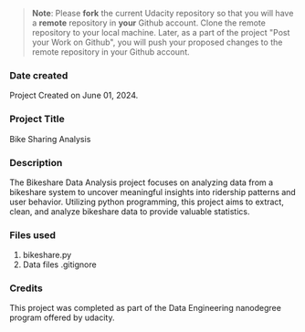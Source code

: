 >**Note**: Please **fork** the current Udacity repository so that you will have a **remote** repository in **your** Github account. Clone the remote repository to your local machine. Later, as a part of the project "Post your Work on Github", you will push your proposed changes to the remote repository in your Github account.

### Date created
Project Created on June 01, 2024.

### Project Title
Bike Sharing Analysis

### Description
The Bikeshare Data Analysis project focuses on analyzing data from a bikeshare system to uncover meaningful insights into ridership patterns and user behavior. Utilizing python programming, this project aims to extract, clean, and analyze bikeshare data to provide valuable statistics.

### Files used
1. bikeshare.py
2. Data files
.gitignore

### Credits
This project was completed as part of the Data Engineering nanodegree program offered by udacity.

